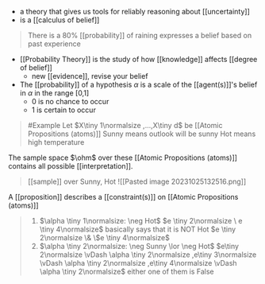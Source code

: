 - a theory that gives us tools for reliably reasoning about [[uncertainty]]
- is a [[calculus of belief]]
>	There is a 80% [[probability]] of raining expresses a belief based on past experience
- [[Probability Theory]] is the study of how [[knowledge]] affects [[degree of belief]]
	- new [[evidence]], revise your belief
- The [[probability]] of a hypothesis $\alpha$ is a scale of the [[agent(s)]]'s belief in $\alpha$ in the range [0,1] 
	- 0 is no chance to occur
	- 1 is certain to occur

>	#Example 
>	Let $X\tiny 1\normalsize ,...,X\tiny d$ be [[Atomic Propositions (atoms)]]
>	Sunny means outlook will be sunny
>	Hot means high temperature

The sample space $\ohm$ over these [[Atomic Propositions (atoms)]] contains all possible [[interpretation]]. 
>[[sample]] over Sunny, Hot
![[Pasted image 20231025132516.png]]

A [[proposition]] describes a [[constraint(s)]] on [[Atomic Propositions (atoms)]]
>	1. $\alpha \tiny 1\normalsize: \neg Hot$
>		$e \tiny 2\normalsize \ e \tiny 4\normalsize$ basically says that it is NOT Hot
>				$e \tiny 2\normalsize \& \$e \tiny 4\normalsize$ 
>	2. $\alpha \tiny 2\normalsize: \neg Sunny \lor \neg Hot$
>		$e\tiny 2\normalsize \vDash \alpha \tiny 2\normalsize ,e\tiny 3\normalsize \vDash \alpha \tiny 2\normalsize ,e\tiny 4\normalsize \vDash \alpha \tiny 2\normalsize$
>				either one of them is False
